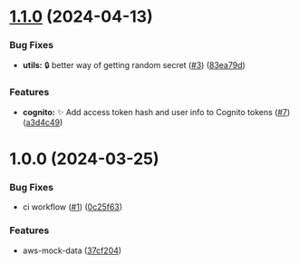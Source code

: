 # [1.1.0](https://github.com/ShellXploit/aws-mock-data/compare/v1.0.0...v1.1.0) (2024-04-13)


### Bug Fixes

* **utils:** :lock: better way of getting random secret ([#3](https://github.com/ShellXploit/aws-mock-data/issues/3)) ([83ea79d](https://github.com/ShellXploit/aws-mock-data/commit/83ea79d7fe94e8a91a8857b1a8d14d15f231e8e1))


### Features

* **cognito:** :sparkles: Add access token hash and user info to Cognito tokens ([#7](https://github.com/ShellXploit/aws-mock-data/issues/7)) ([a3d4c49](https://github.com/ShellXploit/aws-mock-data/commit/a3d4c4939253b9461030edb3b174c184b6fd9943))

# 1.0.0 (2024-03-25)


### Bug Fixes

* ci workflow ([#1](https://github.com/ShellXploit/aws-mock-data/issues/1)) ([0c25f63](https://github.com/ShellXploit/aws-mock-data/commit/0c25f63fe4638540e37bbbf768f963e116a986f9))


### Features

* aws-mock-data ([37cf204](https://github.com/ShellXploit/aws-mock-data/commit/37cf204308e857d50bdeb4b9a7f9c1997bb450cb))

